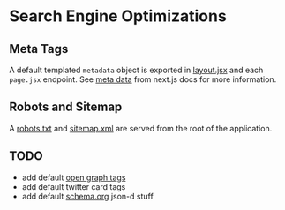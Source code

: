 # Search Engine Optimizations

## Meta Tags

A default templated `metadata` object is exported in [layout.jsx](../../app/[locale]/layout.jsx) and each `page.jsx` endpoint. See [meta data](https://nextjs.org/docs/app/building-your-application/optimizing/metadata) from next.js docs for more information.

## Robots and Sitemap

A [robots.txt](../../app/robots.txt) and [sitemap.xml](../../app/sitemap.js) are served from the root of the application.

## TODO

* add default [open graph tags](https://developers.facebook.com/docs/sharing/webmasters/)
* add default twitter card tags
* add default [schema.org](https://schema.org/) json-d stuff
